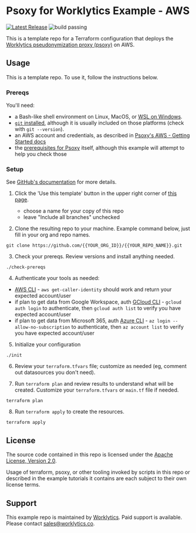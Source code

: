 # Psoxy for Worklytics Example - AWS


[![Latest Release](https://img.shields.io/github/v/release/Worklytics/psoxy-example-aws)](https://github.com/Worklytics/psoxy-example-aws/releases/latest)
![build passing](https://img.shields.io/github/actions/workflow/status/Worklytics/psoxy-example-aws/terraform_validate.yaml?label=build%20passing)

This is a template repo for a Terraform configuration that deploys the [Worklytics pseudonymization
proxy (psoxy)](https://github.com/Worklytics/psoxy) on AWS.

## Usage

This is a template repo.  To use it, follow the instructions below.

### Prereqs

You'll need:
  - a Bash-like shell environment on Linux, MacOS, or [WSL on Windows](https://learn.microsoft.com/en-us/windows/wsl/install).
  - [`git` installed](https://git-scm.com/book/en/v2/Getting-Started-Installing-Git), although it
    is usually included on those platforms (check with `git --version`).
  - an AWS account and credentials, as described in [Psoxy's AWS - Getting Started docs](https://github.com/Worklytics/psoxy/blob/v0.4.17/docs/aws/getting-started.md)
  - the [prerequisites for Psoxy](https://github.com/Worklytics/psoxy/blob/v0.4.17/README.md#prerequisites)
    itself, although this example will attempt to help you check those

### Setup

See [GitHub's documentation](https://help.github.com/en/github/creating-cloning-and-archiving-repositories/creating-a-repository-from-a-template)
for more details.

 1. Click the 'Use this template' button in the upper right corner of [this page](https://github.com/Worklytics/psoxy-example-aws).
    - choose a name for your copy of this repo
    - leave "Include all branches" unchecked

 2. Clone the resulting repo to your machine.  Example command below, just fill in your org and repo
    names.

```shell
git clone https://github.com/{{YOUR_ORG_ID}}/{{YOUR_REPO_NAME}}.git
```
 3. Check your prereqs. Review versions and install anything needed.

```shell
./check-prereqs
```

 4. Authenticate your tools as needed:

   - [AWS CLI](https://docs.aws.amazon.com/cli/latest/userguide/cli-chap-configure.html) - `aws get-caller-identity` should work and return your expected account/user
   - if plan to get data from Google Workspace, auth [GCloud CLI](https://cloud.google.com/sdk/docs/authorizing) - `gcloud auth login` to authenticate, then `gcloud auth list` to verify you have expected account/user
   - if plan to get data from Microsoft 365, auth [Azure CLI](https://docs.microsoft.com/en-us/cli/azure/authenticate-azure-cli) - `az login --allow-no-subscription` to authenticate, then `az account list` to verify you have expected account/user

 5. Initialize your configuration

```shell
./init
```

 6. Review your `terraform.tfvars` file; customize as needed (eg, comment out datasources you don't need).

 7. Run `terraform plan` and review results to understand what will be created. Customize your
    `terraform.tfvars` or `main.tf` file if needed.

```shell
terraform plan
```

 8. Run `terraform apply` to create the resources.
```shell
terraform apply
```

## License

The source code contained in this repo is licensed under the [Apache License, Version 2.0](LICENSE).

Usage of terraform, psoxy, or other tooling invoked by scripts in this repo or described in the
example tutorials it contains are each subject to their own license terms.

## Support

This example repo is maintained by [Worklytics](https://worklytics.co). Paid support is available.
Please contact [sales@worklytics.co](mailto:sales@worklytics.co).

